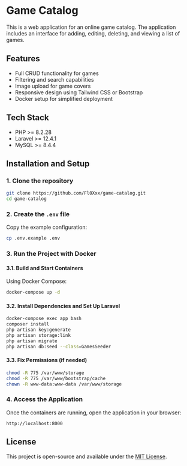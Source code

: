# Game Catalog

This is a web application for an online game catalog. The application includes an interface for adding, editing, deleting, and viewing a list of games.

## Features

- Full CRUD functionality for games
- Filtering and search capabilities
- Image upload for game covers
- Responsive design using Tailwind CSS or Bootstrap
- Docker setup for simplified deployment

## Tech Stack

- PHP >= 8.2.28
- Laravel >= 12.4.1
- MySQL >= 8.4.4

## Installation and Setup

### 1. Clone the repository

```sh
git clone https://github.com/Fl0Xxx/game-catalog.git
cd game-catalog
```

### 2. Create the `.env` file

Copy the example configuration:

```sh
cp .env.example .env
```

### 3. Run the Project with Docker

#### 3.1. Build and Start Containers

Using Docker Compose:

```sh
docker-compose up -d
```

#### 3.2. Install Dependencies and Set Up Laravel

```sh
docker-compose exec app bash
composer install
php artisan key:generate
php artisan storage:link
php artisan migrate
php artisan db:seed --class=GamesSeeder
```

#### 3.3. Fix Permissions (if needed)

```sh
chmod -R 775 /var/www/storage
chmod -R 775 /var/www/bootstrap/cache
chown -R www-data:www-data /var/www/storage
```

### 4. Access the Application

Once the containers are running, open the application in your browser:

```
http://localhost:8000
```

## License

This project is open-source and available under the [MIT License](LICENSE).

